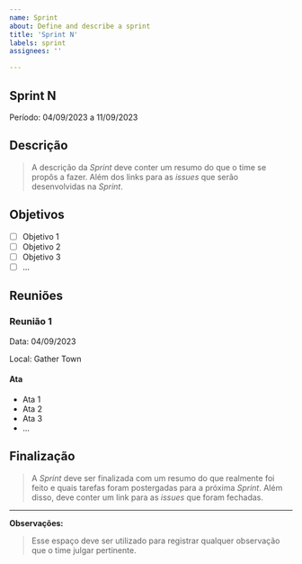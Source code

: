 ```yaml
---
name: Sprint
about: Define and describe a sprint
title: 'Sprint N'
labels: sprint
assignees: ''

---
```


## Sprint N

Período: 04/09/2023 a 11/09/2023

## Descrição

> A descrição da _Sprint_ deve conter um resumo do que o time se propôs a fazer. Além dos links para as _issues_ que serão desenvolvidas na _Sprint_.

## Objetivos

- [ ] Objetivo 1
- [ ] Objetivo 2
- [ ] Objetivo 3
- [ ] ...

## Reuniões

### Reunião 1

Data: 04/09/2023

Local: Gather Town

#### Ata

- Ata 1
- Ata 2
- Ata 3
- ...

## Finalização

> A _Sprint_ deve ser finalizada com um resumo do que realmente foi feito e quais tarefas foram postergadas para a próxima _Sprint_. Além disso, deve conter um link para as _issues_ que foram fechadas.

---

**Observações:**

> Esse espaço deve ser utilizado para registrar qualquer observação que o time julgar pertinente.
